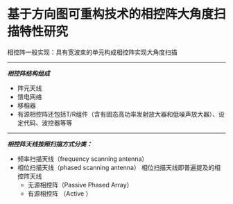 # 基于方向图可重构技术的相控阵大角度扫描特性研究

相控阵一般实现：具有宽波束的单元构成相控阵实现大角度扫描

***

 ***相控阵结构组成***
- 阵元天线
- 馈电网络
- 移相器
- 有源相控阵还包括T/R组件（含有固态高功率发射放大器和低噪声放大器）、设定代码、波控器等等

***

***相控阵天线按照扫描方式分类：***
- 频率扫描天线（frequency scanning  antenna）
- 相位扫描天线（phased scanning antenna）
	相位扫描天线即普遍提及的相控阵天线
	- 无源相控阵（Passive Phased Array）
	- 有源相控阵 （Active ）
<!--stackedit_data:
eyJoaXN0b3J5IjpbMjEwMjc2MzYzOSwxNzkyODYyOTI2LDE4Mj
UwMzI2MTddfQ==
-->